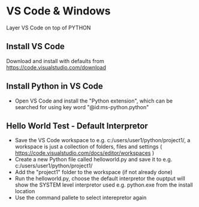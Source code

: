 # VS Code & Windows
Layer VS Code on top of PYTHON

## Install VS Code 
Download and install with defaults from https://code.visualstudio.com/download

## Install Python in VS Code
* Open VS Code and install the "Python extension", which can be searched for using key word "@id:ms-python.python"

## Hello World Test - Default Interpretor
* Save the VS Code workspace to e.g. c:/users/user1/python/project1/, a workspace is just a collection of folders, files and settings ( https://code.visualstudio.com/docs/editor/workspaces )
* Create a new Python file called helloworld.py and save it to e.g. c:/users/user1/python/project1/
* Add the "project1" folder to the workspace (if not already done)
* Run the helloworld.py, choose the default interpretor the ouptput will show the SYSTEM level interpretor used e.g. python.exe from the install location
* Use the command pallete to select interepretor again 
